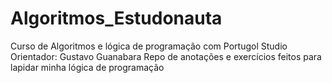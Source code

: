 # Algoritmos_Estudonauta
Curso de Algoritmos e lógica de programação com Portugol Studio
Orientador: Gustavo Guanabara
Repo de anotações e exercícios feitos para lapidar minha lógica de programação
